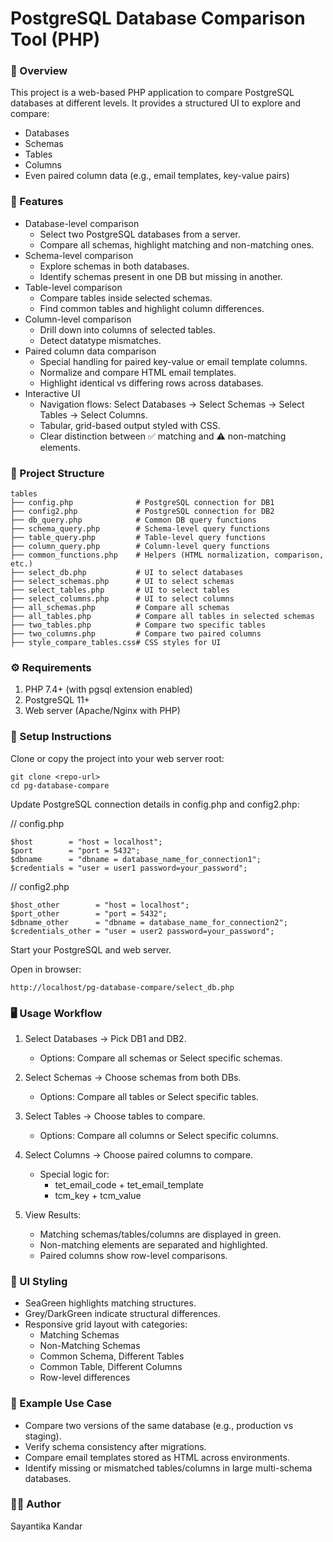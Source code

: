 # PostgreSQL Database Comparison Tool (PHP)

### 📌 Overview

This project is a web-based PHP application to compare PostgreSQL databases at different levels.
It provides a structured UI to explore and compare:

* Databases
* Schemas
* Tables
* Columns
* Even paired column data (e.g., email templates, key-value pairs)

### 🚀 Features

* Database-level comparison
  * Select two PostgreSQL databases from a server.
  * Compare all schemas, highlight matching and non-matching ones.
* Schema-level comparison
  * Explore schemas in both databases.
  * Identify schemas present in one DB but missing in another.
* Table-level comparison
  * Compare tables inside selected schemas.
  * Find common tables and highlight column differences.
* Column-level comparison
  * Drill down into columns of selected tables.
  * Detect datatype mismatches.
* Paired column data comparison
  * Special handling for paired key-value or email template columns.
  * Normalize and compare HTML email templates.
  * Highlight identical vs differing rows across databases.
* Interactive UI
  * Navigation flows: Select Databases → Select Schemas → Select Tables → Select Columns.
  * Tabular, grid-based output styled with CSS.
  * Clear distinction between ✅ matching and ⚠️ non-matching elements.

### 📂 Project Structure

    tables
    ├── config.php              # PostgreSQL connection for DB1
    ├── config2.php             # PostgreSQL connection for DB2
    ├── db_query.php            # Common DB query functions
    ├── schema_query.php        # Schema-level query functions
    ├── table_query.php         # Table-level query functions
    ├── column_query.php        # Column-level query functions
    ├── common_functions.php    # Helpers (HTML normalization, comparison, etc.)
    ├── select_db.php           # UI to select databases
    ├── select_schemas.php      # UI to select schemas
    ├── select_tables.php       # UI to select tables
    ├── select_columns.php      # UI to select columns
    ├── all_schemas.php         # Compare all schemas
    ├── all_tables.php          # Compare all tables in selected schemas
    ├── two_tables.php          # Compare two specific tables
    ├── two_columns.php         # Compare two paired columns
    ├── style_compare_tables.css# CSS styles for UI

### ⚙️ Requirements

1. PHP 7.4+ (with pgsql extension enabled)
2. PostgreSQL 11+
3. Web server (Apache/Nginx with PHP)

### 🔧 Setup Instructions

Clone or copy the project into your web server root:

    git clone <repo-url>
    cd pg-database-compare


Update PostgreSQL connection details in config.php and config2.php:

// config.php

    $host        = "host = localhost";
    $port        = "port = 5432";
    $dbname      = "dbname = database_name_for_connection1";
    $credentials = "user = user1 password=your_password";

// config2.php

    $host_other        = "host = localhost";
    $port_other        = "port = 5432";
    $dbname_other      = "dbname = database_name_for_connection2";
    $credentials_other = "user = user2 password=your_password";


Start your PostgreSQL and web server.

Open in browser:

    http://localhost/pg-database-compare/select_db.php

### 🖥️ Usage Workflow

1. Select Databases → Pick DB1 and DB2.

   * Options: Compare all schemas or Select specific schemas.

2. Select Schemas → Choose schemas from both DBs.

   * Options: Compare all tables or Select specific tables.

3. Select Tables → Choose tables to compare.

   * Options: Compare all columns or Select specific columns.

4. Select Columns → Choose paired columns to compare.

   * Special logic for:
     * tet_email_code + tet_email_template
     * tcm_key + tcm_value

5. View Results:

   * Matching schemas/tables/columns are displayed in green.
   * Non-matching elements are separated and highlighted.
   * Paired columns show row-level comparisons.

### 🎨 UI Styling

* SeaGreen highlights matching structures.
* Grey/DarkGreen indicate structural differences.
* Responsive grid layout with categories:
  * Matching Schemas
  * Non-Matching Schemas
  * Common Schema, Different Tables
  * Common Table, Different Columns
  * Row-level differences

### 📌 Example Use Case

* Compare two versions of the same database (e.g., production vs staging).
* Verify schema consistency after migrations.
* Compare email templates stored as HTML across environments.
* Identify missing or mismatched tables/columns in large multi-schema databases.

### 👩‍💻 Author

Sayantika Kandar